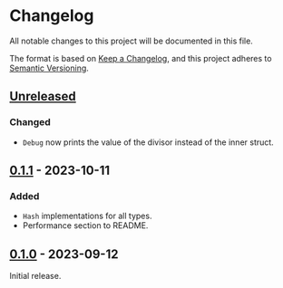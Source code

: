# Changelog

All notable changes to this project will be documented in this file.

The format is based on [Keep a Changelog](https://keepachangelog.com/en/1.0.0/),
and this project adheres to [Semantic Versioning](https://semver.org/spec/v2.0.0.html).

## [Unreleased]

### Changed

- `Debug` now prints the value of the divisor instead of the inner struct.

## [0.1.1] - 2023-10-11

### Added

- `Hash` implementations for all types.
- Performance section to README.

## [0.1.0] - 2023-09-12

Initial release.

[unreleased]: https://github.com/dtrifuno/quickdiv
[0.1.1]: https://github.com/dtrifuno/quickdiv/releases/tag/v0.1.1
[0.1.0]: https://github.com/dtrifuno/quickdiv/releases/tag/v0.1.0
